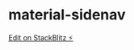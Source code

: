 # material-sidenav

[Edit on StackBlitz ⚡️](https://stackblitz.com/edit/material-sidenav-example-bhqlmi)
